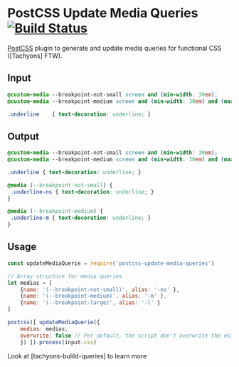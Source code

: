 # PostCSS Update Media Queries [![Build Status][ci-img]][ci]

[PostCSS] plugin to generate and update media queries for functional CSS ([Tachyons] FTW).

[PostCSS]: https://github.com/postcss/postcss
[ci-img]:  https://travis-ci.org/zehfernandes/postcss-update-media-queries.svg
[ci]:      https://travis-ci.org/zehfernandes/postcss-update-media-queries

## Input
```css
@custom-media --breakpoint-not-small screen and (min-width: 30em);
@custom-media --breakpoint-medium screen and (min-width: 30em) and (max-width: 60em);

.underline    { text-decoration: underline; }
```

## Output
```css
@custom-media --breakpoint-not-small screen and (min-width: 30em);
@custom-media --breakpoint-medium screen and (min-width: 30em) and (max-width: 60em);

.underline { text-decoration: underline; }

@media (--breakpoint-not-small) {
 .underline-ns { text-decoration: underline; }
}

@media (--breakpoint-medium) {
 .underline-m { text-decoration: underline; }
}
```

## Usage

```js
const updateMediaQuerie = require('postcss-update-media-queries')

// Array structure for media queries
let medias = [
    {name: '(--breakpoint-not-small)', alias: '-ns' },
    {name: '(--breakpoint-medium)', alias: '-m' },
    {name: '(--breakpoint-large)', alias: '-l' }
]

postcss([ updateMediaQuerie({
    medias: medias,
    overwrite: false // Per default, the script don't overwrite the existed media queries in the file
    }) ]).process(input.css)
```

Look at [tachyons-bulild-queries]  to learn more
